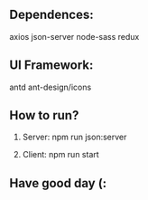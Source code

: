 ## Dependences:

axios
json-server
node-sass
redux


## UI Framework:

antd
ant-design/icons

## How to run?

1. Server:
  npm run json:server

2. Client:
  npm run start

## Have good day (: